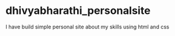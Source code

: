 # dhivyabharathi_personalsite
I have build simple personal site about my skills using html and css
 
